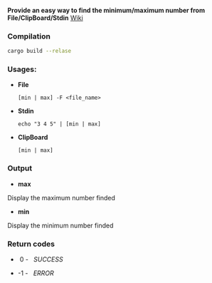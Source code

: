 
**Provide an easy way to find the minimum/maximum number from File/ClipBoard/Stdin**
[Wiki](https://ilgeco.github.io/MaxMinFinder/max/)

### Compilation

  

```bash
cargo build --relase
```

  
  

### Usages:

  

*  **File**

	``` [min | max] -F <file_name> ```

  

*  **Stdin**

	``` echo "3 4 5" | [min | max] ```

  

*  **ClipBoard**

	``` [min | max] ```

  

### Output

  

*  **max**

  

Display the maximum number finded

  

*  **min**

  

Display the minimum number finded

  

### **Return codes**

  

*  &nbsp;0 -&nbsp;&nbsp;  *SUCCESS*

  

* -1 -&nbsp;&nbsp;  *ERROR*
